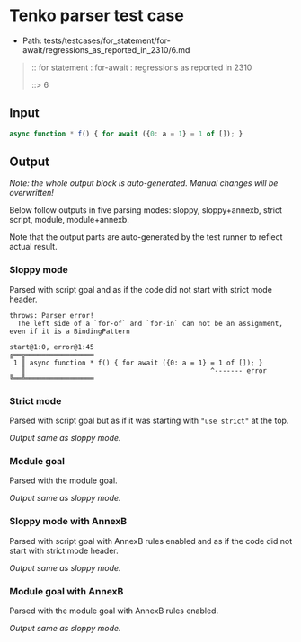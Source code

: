 # Tenko parser test case

- Path: tests/testcases/for_statement/for-await/regressions_as_reported_in_2310/6.md

> :: for statement : for-await : regressions as reported in 2310
>
> ::> 6

## Input

`````js
async function * f() { for await ({0: a = 1} = 1 of []); }
`````

## Output

_Note: the whole output block is auto-generated. Manual changes will be overwritten!_

Below follow outputs in five parsing modes: sloppy, sloppy+annexb, strict script, module, module+annexb.

Note that the output parts are auto-generated by the test runner to reflect actual result.

### Sloppy mode

Parsed with script goal and as if the code did not start with strict mode header.

`````
throws: Parser error!
  The left side of a `for-of` and `for-in` can not be an assignment, even if it is a BindingPattern

start@1:0, error@1:45
╔══╦═════════════════
 1 ║ async function * f() { for await ({0: a = 1} = 1 of []); }
   ║                                              ^------- error
╚══╩═════════════════

`````

### Strict mode

Parsed with script goal but as if it was starting with `"use strict"` at the top.

_Output same as sloppy mode._

### Module goal

Parsed with the module goal.

_Output same as sloppy mode._

### Sloppy mode with AnnexB

Parsed with script goal with AnnexB rules enabled and as if the code did not start with strict mode header.

_Output same as sloppy mode._

### Module goal with AnnexB

Parsed with the module goal with AnnexB rules enabled.

_Output same as sloppy mode._
